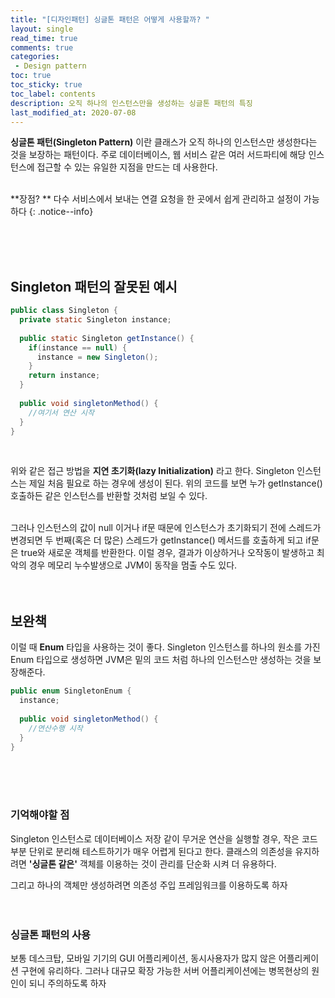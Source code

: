 ```yaml
---
title: "[디자인패턴] 싱글톤 패턴은 어떻게 사용할까? "
layout: single    
read_time: true    
comments: true   
categories: 
 - Design pattern  
toc: true    
toc_sticky: true    
toc_label: contents    
description: 오직 하나의 인스턴스만을 생성하는 싱글톤 패턴의 특징
last_modified_at: 2020-07-08       
---
```


**싱글톤 패턴(Singleton Pattern)** 이란 클래스가 오직 하나의 인스턴스만 생성한다는 것을 보장하는 
패턴이다. 주로 데이터베이스, 웹 서비스 같은 여러 서드파티에 해당 인스턴스에 접근할 수 있는 
유일한 지점을 만드는 데 사용한다. 
<br>
<br>

**장점? ** 다수 서비스에서 보내는 연결 요청을 한 곳에서 쉽게 관리하고 설정이 가능하다
{: .notice--info}

<br>
<br>
<br>

## Singleton 패턴의 잘못된 예시

```java
public class Singleton {
  private static Singleton instance;
  
  public static Singleton getInstance() {
    if(instance == null) {
      instance = new Singleton();
    }
    return instance;
  }
  
  public void singletonMethod() {
    //여기서 연산 시작
  }
}
```
<br>

위와 같은 접근 방법을 **지연 초기화(lazy Initialization)** 라고 한다. 
Singleton 인스턴스는 제일 처음 필요로 하는 경우에 생성이 된다. 위의 코드를 보면 
누가 getInstance() 호출하든 같은 인스턴스를 반환할 것처럼 보일 수 있다. 
<br>
<br>

그러나 인스턴스의 값이 null 이거나 if문 때문에 인스턴스가 초기화되기 전에 스레드가 변경되면 
두 번째(혹은 더 많은) 스레드가 getInstance() 메서드를 호출하게 되고 if문은 true와 새로운 객체를 반환한다. 
이럴 경우, 결과가 이상하거나 오작동이 발생하고 최악의 경우 메모리 누수발생으로 JVM이 동작을 멈출 수도 있다. 
<br>
<br>
<br>

## 보완책

이럴 때 **Enum** 타입을 사용하는 것이 좋다. 
Singleton 인스턴스를 하나의 원소를 가진 Enum 타입으로 생성하면 JVM은 밑의 코드 처럼 하나의 
인스턴스만 생성하는 것을 보장해준다.
<br>

```java
public enum SingletonEnum {
  instance;
  
  public void singletonMethod() {
    //연산수행 시작
  }
}
```
<br>
<br>
<br>

### 기억해야할 점

Singleton 인스턴스로 데이터베이스 저장 같이 무거운 연산을 실행할 경우, 
작은 코드 부분 단위로 분리해 테스트하기가 매우 어렵게 된다고 한다. 
클래스의 의존성을 유지하려면 **'싱글톤 같은'** 객체를 이용하는 것이 관리를 단순화 시켜
더 유용하다. 
<br>

그리고 하나의 객체만 생성하려면 의존성 주입 프레임워크를 이용하도록 하자
<br>
<br>
<br>

### 싱글톤 패턴의 사용

보통 데스크탑, 모바일 기기의 GUI 어플리케이션, 동시사용자가 많지 않은 어플리케이션 구현에 유리하다. 
그러나 대규모 확장 가능한 서버 어플리케이션에는 병목현상의 원인이 되니 주의하도록 하자
<br>
<br>
<br>
<br>
<br>
<br>






















